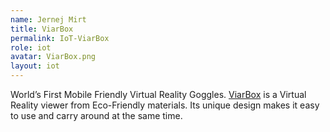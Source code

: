 ```yaml
---
name: Jernej Mirt
title: ViarBox
permalink: IoT-ViarBox
role: iot
avatar: ViarBox.png
layout: iot
---
```

World’s First Mobile Friendly Virtual Reality Goggles. [ViarBox](http://www.viarbox.eu) is a Virtual Reality viewer from Eco-Friendly materials. Its unique design makes it easy to use and carry around at the same time.
